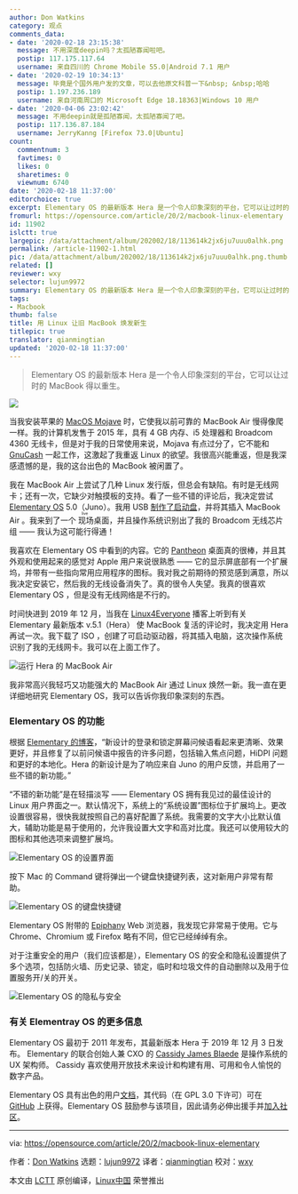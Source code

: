 ```yaml
---
author: Don Watkins
category: 观点
comments_data:
- date: '2020-02-18 23:15:38'
  message: 不用深度deepin吗？太孤陋寡闻啦吧。
  postip: 117.175.117.64
  username: 来自四川的 Chrome Mobile 55.0|Android 7.1 用户
- date: '2020-02-19 10:34:13'
  message: 毕竟是个国外用户发的文章，可以去他原文科普一下&nbsp; &nbsp;哈哈
  postip: 1.197.236.189
  username: 来自河南周口的 Microsoft Edge 18.18363|Windows 10 用户
- date: '2020-04-06 23:02:42'
  message: 不用deepin就是孤陋寡闻，太孤陋寡闻了吧。
  postip: 117.136.87.184
  username: JerryKanng [Firefox 73.0|Ubuntu]
count:
  commentnum: 3
  favtimes: 0
  likes: 0
  sharetimes: 0
  viewnum: 6740
date: '2020-02-18 11:37:00'
editorchoice: true
excerpt: Elementary OS 的最新版本 Hera 是一个令人印象深刻的平台，它可以让过时的 MacBook 得以重生。
fromurl: https://opensource.com/article/20/2/macbook-linux-elementary
id: 11902
islctt: true
largepic: /data/attachment/album/202002/18/113614k2jx6ju7uuu0alhk.png
permalink: /article-11902-1.html
pic: /data/attachment/album/202002/18/113614k2jx6ju7uuu0alhk.png.thumb.jpg
related: []
reviewer: wxy
selector: lujun9972
summary: Elementary OS 的最新版本 Hera 是一个令人印象深刻的平台，它可以让过时的 MacBook 得以重生。
tags:
- Macbook
thumb: false
title: 用 Linux 让旧 MacBook 焕发新生
titlepic: true
translator: qianmingtian
updated: '2020-02-18 11:37:00'
---
```



> 
> Elementary OS 的最新版本 Hera 是一个令人印象深刻的平台，它可以让过时的 MacBook 得以重生。
> 
> 
> 


![](/data/attachment/album/202002/18/113614k2jx6ju7uuu0alhk.png)


当我安装苹果的 [MacOS Mojave](https://en.wikipedia.org/wiki/MacOS_Mojave) 时，它使我以前可靠的 MacBook Air 慢得像爬一样。我的计算机发售于 2015 年，具有 4 GB 内存、i5 处理器和 Broadcom 4360 无线卡，但是对于我的日常使用来说，Mojava 有点过分了，它不能和 [GnuCash](https://www.gnucash.org/) 一起工作，这激起了我重返 Linux 的欲望。我很高兴能重返，但是我深感遗憾的是，我的这台出色的 MacBook 被闲置了。


我在 MacBook Air 上尝试了几种 Linux 发行版，但总会有缺陷。有时是无线网卡；还有一次，它缺少对触摸板的支持。看了一些不错的评论后，我决定尝试 [Elementary OS](https://elementary.io/) 5.0（Juno）。我用 USB [制作了启动盘](https://opensource.com/life/14/10/test-drive-linux-nothing-flash-drive)，并将其插入 MacBook Air 。我来到了一个<ruby> 现场 <rt>  live </rt></ruby>桌面，并且操作系统识别出了我的 Broadcom 无线芯片组 —— 我认为这可能行得通！


我喜欢在 Elementary OS 中看到的内容。它的 [Pantheon](https://opensource.com/article/19/12/pantheon-linux-desktop) 桌面真的很棒，并且其外观和使用起来的感觉对 Apple 用户来说很熟悉 —— 它的显示屏底部有一个扩展坞，并带有一些指向常用应用程序的图标。我对我之前期待的预览感到满意，所以我决定安装它，然后我的无线设备消失了。真的很令人失望。我真的很喜欢 Elementary OS ，但是没有无线网络是不行的。


时间快进到 2019 年 12 月，当我在 [Linux4Everyone](https://www.linux4everyone.com/20-macbook-pro-elementary-os) 播客上听到有关 Elementary 最新版本 v.5.1（Hera） 使 MacBook 复活的评论时，我决定用 Hera 再试一次。我下载了 ISO ，创建了可启动驱动器，将其插入电脑，这次操作系统识别了我的无线网卡。我可以在上面工作了。


![运行 Hera 的 MacBook Air](/data/attachment/album/202002/18/113751p0b6660t6vbhjz0h.png "MacBook Air with Hera")


我非常高兴我轻巧又功能强大的 MacBook Air 通过 Linux 焕然一新。我一直在更详细地研究 Elementary OS，我可以告诉你我印象深刻的东西。


### Elementary OS 的功能


根据 [Elementary 的博客](https://blog.elementary.io/introducing-elementary-os-5-1-hera/)，“新设计的登录和锁定屏幕问候语看起来更清晰、效果更好，并且修复了以前问候语中报告的许多问题，包括输入焦点问题，HiDPI 问题和更好的本地化。Hera 的新设计是为了响应来自 Juno 的用户反馈，并启用了一些不错的新功能。”


“不错的新功能”是在轻描淡写 —— Elementary OS 拥有我见过的最佳设计的 Linux 用户界面之一。默认情况下，系统上的“系统设置”图标位于扩展坞上。更改设置很容易，很快我就按照自己的喜好配置了系统。我需要的文字大小比默认值大，辅助功能是易于使用的，允许我设置大文字和高对比度。我还可以使用较大的图标和其他选项来调整扩展坞。


![Elementary OS 的设置界面](/data/attachment/album/202002/18/113756hdq0qot6atcq25wb.png "Elementary OS's Settings screen")


按下 Mac 的 Command 键将弹出一个键盘快捷键列表，这对新用户非常有帮助。


![Elementary OS 的键盘快捷键](/data/attachment/album/202002/18/113802sc4xahv9vczw2nii.png "Elementary OS's Keyboard shortcuts")


Elementary OS 附带的 [Epiphany](https://en.wikipedia.org/wiki/GNOME_Web) Web 浏览器，我发现它非常易于使用。它与 Chrome、Chromium 或 Firefox 略有不同，但它已经绰绰有余。


对于注重安全的用户（我们应该都是），Elementary OS 的安全和隐私设置提供了多个选项，包括防火墙、历史记录、锁定，临时和垃圾文件的自动删除以及用于位置服务开/关的开关。


![Elementary OS 的隐私与安全](/data/attachment/album/202002/18/113810rmoswut4xom6ltum.png "Elementary OS's Privacy and Security screen")


### 有关 Elementray OS 的更多信息


Elementary OS 最初于 2011 年发布，其最新版本 Hera 于 2019 年 12 月 3 日发布。 Elementary 的联合创始人兼 CXO 的 [Cassidy James Blaede](https://github.com/cassidyjames) 是操作系统的 UX 架构师。 Cassidy 喜欢使用开放技术来设计和构建有用、可用和令人愉悦的数字产品。


Elementary OS 具有出色的用户[文档](https://elementary.io/docs/learning-the-basics#learning-the-basics)，其代码（在 GPL 3.0 下许可）可在 [GitHub](https://github.com/elementary) 上获得。Elementary OS 鼓励参与该项目，因此请务必伸出援手并[加入社区](https://elementary.io/get-involved)。




---


via: <https://opensource.com/article/20/2/macbook-linux-elementary>


作者：[Don Watkins](https://opensource.com/users/don-watkins) 选题：[lujun9972](https://github.com/lujun9972) 译者：[qianmingtian](https://github.com/qianmingtian) 校对：[wxy](https://github.com/wxy)


本文由 [LCTT](https://github.com/LCTT/TranslateProject) 原创编译，[Linux中国](https://linux.cn/) 荣誉推出